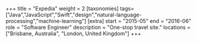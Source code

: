 +++
title = "Expedia"
weight = 2
[taxonomies]
tags=["Java","JavaScript","Swift","design","natural-language-processing","machine-learning"]
[extra]
start = "2015-05"
end = "2016-06"
role = "Software Engineer"
description = "One-stop travel site."
locations = ["Brisbane, Australia", "London, United Kingdom"]
+++
